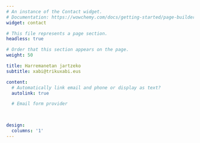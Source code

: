 ```yaml
---
# An instance of the Contact widget.
# Documentation: https://wowchemy.com/docs/getting-started/page-builder/
widget: contact

# This file represents a page section.
headless: true

# Order that this section appears on the page.
weight: 50

title: Harremanetan jartzeko
subtitle: xabi@trikuxabi.eus

content:
  # Automatically link email and phone or display as text?
  autolink: true

  # Email form provider
  


design:
  columns: '1'
---
```

